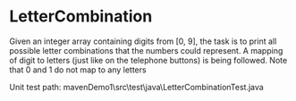 LetterCombination
===================
Given an integer array containing digits from [0, 9], the task is to print all possible letter
combinations that the numbers could represent. A mapping of digit to letters (just like
on the telephone buttons) is being followed. Note that 0 and 1 do not map to any
letters

Unit test path: mavenDemo1\src\test\java\LetterCombinationTest.java
